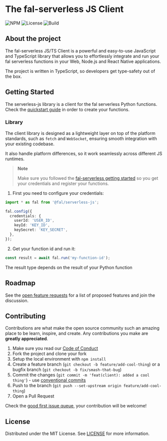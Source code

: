 # The fal-serverless JS Client

![NPM](https://img.shields.io/npm/v/@fal/serverless-js)
![License](https://img.shields.io/github/license/fal-ai/serverless-js)
![Build](https://img.shields.io/github/actions/workflow/status/fal-ai/serverless-js/build)

## About the project

The fal-serverless JS/TS Client is a powerful and easy-to-use JavaScript and TypeScript library that allows you to effortlessly integrate and run your fal serverless functions in your Web, Node.js and React Native applications.

The project is written in TypeScript, so developers get type-safety out of the box.

## Getting Started

The serverless-js library is a client for the fal serverless Python functions. Check the [quickstart guide](https://docs.fal.ai/fal-serverless/quickstart) in order to create your functions.

### Library

The client library is designed as a lightweight layer on top of the platform standards, such as `fetch` and `WebSocket`, ensuring smooth integration with your existing codebase.

It also handle platform differences, so it work seamlessly across different JS runtimes.


> **Note**
>
> Make sure you followed the [fal-serverless getting started]() so you get your credentials and register your functions.

1. First you need to configure your credentials:

```ts
import * as fal from '@fal/serverless-js';

fal.config({
  credentials: {
    userId: 'USER_ID',
    keyId: 'KEY_ID',
    keySecret: 'KEY_SECRET',
  },
});
```

2. Get your function id and run it:

```ts
const result = await fal.run('my-function-id');
```

The result type depends on the result of your Python function

## Roadmap

See the [open feature requests](https://github.com/fal-ai/serverless-js/labels/enhancement) for a list of proposed features and join the discussion.

## Contributing

Contributions are what make the open source community such an amazing place to be learn, inspire, and create. Any contributions you make are **greatly appreciated**.

1. Make sure you read our [Code of Conduct](https://github.com/fal-ai/serverless-js/blob/main/CODE_OF_CONDUCT.md)
2. Fork the project and clone your fork
3. Setup the local environment with `npm install`
4. Create a feature branch (`git checkout -b feature/add-cool-thing`) or a bugfix branch (`git checkout -b fix/smash-that-bug`)
5. Commit the changes (`git commit -m 'feat(client): added a cool thing'`) - use [conventional commits](https://conventionalcommits.org)
6. Push to the branch (`git push --set-upstream origin feature/add-cool-thing`)
7. Open a Pull Request

Check the [good first issue queue](https://github.com/fal-ai/serverless-js/labels/good+first+issue), your contribution will be welcome!

## License

Distributed under the MIT License. See [LICENSE](https://github.com/fal-ai/serverless-js/blob/main/LICENSE) for more information.
